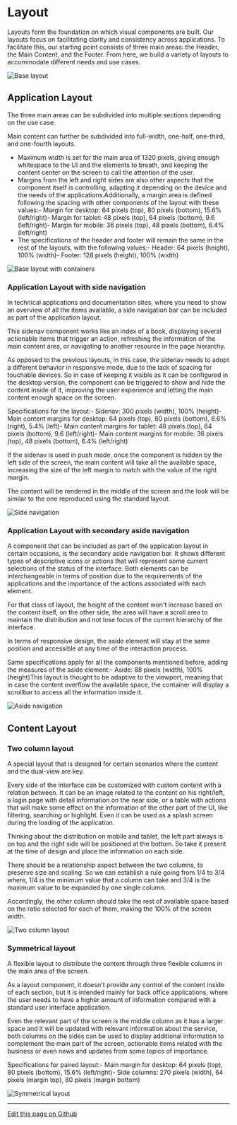 
# Layout

Layouts form the foundation on which visual components are built. Our layouts focus on facilitating clarity and consistency across applications. To facilitate this, our starting point consists of three main areas: the Header, the Main Content, and the Footer. From here, we build a variety of layouts to accommodate different needs and use cases.   

![Base layout](images/base_layout.png)

## Application Layout

The three main areas can be subdivided into multiple sections depending on the use case. 

Main content can further be subdivided into full-width, one-half, one-third, and one-fourth layouts.

* Maximum width is set for the main area of 1320 pixels, giving enough whitespace to the UI and the elements to breath, and keeping the content center on the screen to call the attention of the user.
* Margins from the left and right sides are also other aspects that the component itself is controlling, adapting it depending on the device and the needs of the applications.Additionally, a margin area is defined following the spacing with other components of the layout with these values:- Margin for desktop: 64 pixels (top), 80 pixels (bottom), 15.6% (left/right)- Margin for tablet: 48 pixels (top), 64 pixels (bottom), 9.6 (left/right)- Margin for mobile: 36 pixels (top), 48 pixels (bottom), 6.4% (left/right)
* The specifications of the header and footer will remain the same in the rest of the layouts, with the following values:- Header: 64 pixels (height), 100% (width)- Footer: 128 pixels (height), 100% (width)

![Base layout with containers](images/base_layout_containers.png)

### Application Layout with side navigation

In technical applications and documentation sites, where you need to show an overview of all the items available, a side navigation bar can be included as part of the application layout.

This sidenav component works like an index of a book, displaying several actionable items that trigger an action, refreshing the information of the main content area, or navigating to another resource in the page hierarchy.

As opposed to the previous layouts, in this case, the sidenav needs to adopt a different behavior in responsive mode, due to the lack of spacing for touchable devices. So in case of keeping it visible as it can be configured in the desktop version, the component can be triggered to show and hide the content inside of it, improving the user experience and letting the main content enough space on the screen.

Specifications for the layout:- Sidenav: 300 pixels (width), 100% (height)- Main content margins for desktop: 64 pixels (top), 80 pixels (bottom), 8.6% (right), 5.4% (left)- Main content margins for tablet: 48 pixels (top), 64 pixels (bottom), 9.6 (left/right)- Main content margins for mobile: 36 pixels (top), 48 pixels (bottom), 6.4% (left/right)

If the sidenav is used in push mode, once the component is hidden by the left side of the screen, the main content will take all the available space, increasing the size of the left margin to match with the value of the right margin.

The content will be rendered in the middle of the screen and the look will be similar to the one reproduced using the standard layout.

![Side navigation](images/sidenav_layout.png)

### Application Layout with secondary aside navigation

A component that can be included as part of the application layout in certain occasions, is the secondary aside navigation bar. It shows different types of descriptive icons or actions that will represent some current selections of the status of the interface. Both elements can be interchangeable in terms of position due to the requirements of the applications and the importance of the actions associated with each element.

For that class of layout, the height of the content won't increase based on the content itself, on the other side, the area will have a scroll area to maintain the distribution and not lose focus of the current hierarchy of the interface.

In terms of responsive design, the aside element will stay at the same position and accessible at any time of the interaction process.

Same specifications apply for all the components mentioned before, adding the measures of the aside element:- Aside: 88 pixels (width), 100% (height)This layout is thought to be adaptive to the viewport, meaning that in case the content overflow the available space, the container will display a scrollbar to access all the information inside it.

![Aside navigation](images/aside_layout.png)

## Content Layout

### Two column layout

A special layout that is designed for certain scenarios where the content and the dual-view are key.

Every side of the interface can be customized with custom content with a relation between. It can be an image related to the content on his right/left, a login page with detail information on the near side, or a table with actions that will make some effect on the information of the other part of the UI, like filtering, searching or highlight. Even it can be used as a splash screen during the loading of the application.

Thinking about the distribution on mobile and tablet, the left part always is on top and the right side will be positioned at the bottom. So take it present at the time of design and place the information on each side.

There should be a relationship aspect between the two columns, to preserve size and scaling. So we can establish a rule going from 1/4 to 3/4 where, 1/4 is the minimum value that a column can take and 3/4 is the maximum value to be expanded by one single column.

Accordingly, the other column should take the rest of available space based on the ratio selected for each of them, making the 100% of the screen width.

![Two column layout](images/paired_layout.png)

### Symmetrical layout

A flexible layout to distribute the content through three flexible columns in the main area of the screen.

As a layout component, it doesn't provide any control of the content inside of each section, but it is intended mainly for back office applications, where the user needs to have a higher amount of information compared with a standard user interface application.

Even the relevant part of the screen is the middle column as it has a larger space and it will be updated with relevant information about the service, both columns on the sides can be used to display additional information to complement the main part of the screen, actionable items related with the business or even news and updates from some topics of importance.

Specifications for paired layout:- Main margin for desktop: 64 pixels (top), 80 pixels (bottom), 15.6% (left/right)- Side columns: 270 pixels (width), 64 pixels (margin top), 80 pixels (margin bottom)

![Symmetrical layout](images/paired_layout.png)

____________________________________________________________

[Edit this page on Github](https://github.com/dxc-technology/halstack-style-guide/blob/master/guidelines/principles/layout/README.md)
